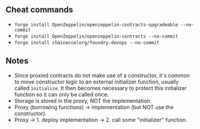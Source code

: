 ## Cheat commands

* `forge install OpenZeppelin/openzeppelin-contracts-upgradeable --no-commit`
* `forge install OpenZeppelin/openzeppelin-contracts --no-commit`
* `forge install chainaccelorg/foundry-devops --no-commit`

## Notes

* Since proxied contracts do not make use of a constructor, it´s common to move constructor logic to an external initializer function, usually called `initialize`. It then becomes necessary to protect this initializer function so it can only be called once.
* Storage is stored in the proxy, NOT the implementation.
* Proxy (borrowing functions) -> implementation (but NOT use the constructor).
* Proxy -> 1. deploy implementation -> 2. call some "initializer" function.
